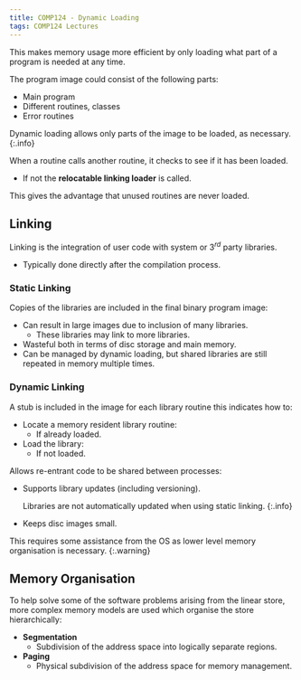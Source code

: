 ```yaml
---
title: COMP124 - Dynamic Loading
tags: COMP124 Lectures
---
```

This makes memory usage more efficient by only loading what part of a program is needed at any time.

The program image could consist of the following parts:

* Main program
* Different routines, classes
* Error routines

Dynamic loading allows only parts of the image to be loaded, as necessary.
{:.info}

When a routine calls another routine, it checks to see if it has been loaded.

* If not the **relocatable linking loader** is called.

This gives the advantage that unused routines are never loaded.

## Linking
Linking is the integration of user code with system or 3$^{rd}$ party libraries.

* Typically done directly after the compilation process.

### Static Linking
Copies of the libraries are included in the final binary program image:

* Can result in large images due to inclusion of many libraries.
	* These libraries may link to more libraries.
* Wasteful both in terms of disc storage and main memory.
* Can be managed by dynamic loading, but shared libraries are still repeated in memory multiple times.

### Dynamic Linking
A stub is included in the image for each library routine this indicates how to:

* Locate a memory resident library routine:
	* If already loaded.
* Load the library:
	* If not loaded.

Allows re-entrant code to be shared between processes:

* Supports library updates (including versioning).
	
	Libraries are not automatically updated when using static linking.
	{:.info}
* Keeps disc images small.

This requires some assistance from the OS as lower level memory organisation is necessary.
{:.warning}

## Memory Organisation
To help solve some of the software problems arising from the linear store, more complex memory models are used which organise the store hierarchically:

* **Segmentation**
	* Subdivision of the address space into logically separate regions.
* **Paging**
	* Physical subdivision of the address space for memory management.

